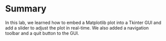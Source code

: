 # Summary

In this lab, we learned how to embed a Matplotlib plot into a Tkinter GUI and add a slider to adjust the plot in real-time. We also added a navigation toolbar and a quit button to the GUI.
